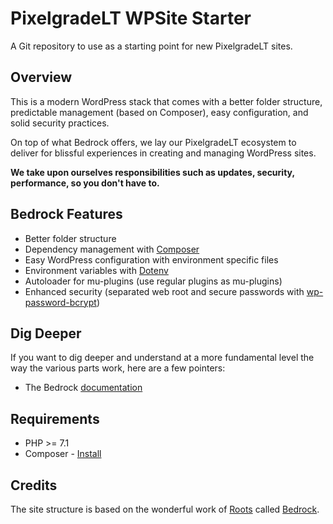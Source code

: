 # PixelgradeLT WPSite Starter

A Git repository to use as a starting point for new PixelgradeLT sites.

## Overview

This is a modern WordPress stack that comes with a better folder structure, predictable management (based on Composer), easy configuration, and solid security practices.

On top of what Bedrock offers, we lay our PixelgradeLT ecosystem to deliver for blissful experiences in creating and managing WordPress sites. 

**We take upon ourselves responsibilities such as updates, security, performance, so you don't have to.**

## Bedrock Features

- Better folder structure
- Dependency management with [Composer](https://getcomposer.org)
- Easy WordPress configuration with environment specific files
- Environment variables with [Dotenv](https://github.com/vlucas/phpdotenv)
- Autoloader for mu-plugins (use regular plugins as mu-plugins)
- Enhanced security (separated web root and secure passwords with [wp-password-bcrypt](https://github.com/roots/wp-password-bcrypt))

## Dig Deeper

If you want to dig deeper and understand at a more fundamental level the way the various parts work, here are a few pointers:
- The Bedrock [documentation](https://roots.io/docs/bedrock/master/composer/)

## Requirements

- PHP >= 7.1
- Composer - [Install](https://getcomposer.org/doc/00-intro.md#installation-linux-unix-osx)

## Credits

The site structure is based on the wonderful work of [Roots](https://roots.io/) called [Bedrock](https://github.com/roots/bedrock).
